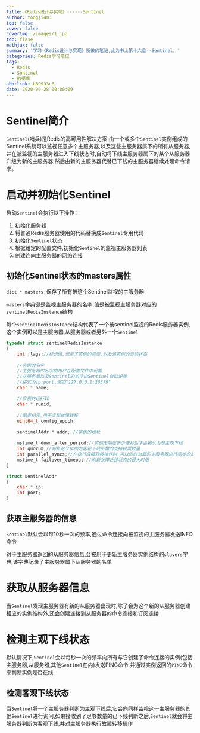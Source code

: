 ```yaml
---
title: 《Redis设计与实现》------Sentinel
author: tongji4m3
top: false
cover: false
coverImg: /images/1.jpg
toc: flase
mathjax: false
summary: '学习《Redis设计与实现》所做的笔记,此为书上第十六章--Sentinel。'
categories: Redis学习笔记
tags:
  - Redis
  - Sentinel
  - 数据库
abbrlink: b89933c6
date: 2020-09-28 00:00:00
---
```


# Sentinel简介

`Sentinel`(哨兵)是Redis的高可用性解决方案:由一个或多个`Sentinel`实例组成的Sentinel系统可以监视任意多个主服务器,以及这些主服务器属下的所有从服务器,并在被监视的主服务器进入下线状态时,自动将下线主服务器属下的某个从服务器升级为新的主服务器,然后由新的主服务器代替已下线的主服务器继续处理命令请求。

# 启动并初始化Sentinel

启动`Sentinel`会执行以下操作：

1. 初始化服务器
2. 将普通Redis服务器使用的代码替换成`Sentinel`专用代码
3. 初始化`Sentinel`状态
4. 根据给定的配置文件,初始化`Sentinel`的监视主服务器列表
5. 创建连向主服务器的网络连接

## 初始化Sentinel状态的masters属性

`dict * masters;`保存了所有被这个Sentinel监视的主服务器

`masters`字典键是监视主服务器的名字,值是被监视主服务器对应的`sentinelRedisInstance`结构

每个`sentinelRedisInstance`结构代表了一个被sentinel监视的Redis服务器实例,这个实例可以是主服务器,从服务器或者另外一个`Sentinel`

```c
typedef struct sentinelRedisInstance
{
	int flags;//标识值,记录了实例的类型,以及该实例的当前状态
	
	//实例的名字
	//主服务器的名字由用户在配置文件中设置
	//从服务器以及Sentinel的名字由Sentinel自动设置
	//格式为ip:port,例如"127.0.0.1:26379"
	char * name;
	
	//实例的运行ID
	char * runid;
	
	//配置纪元,用于实现故障转移
	uint64_t config_epoch;
	
	sentinelAddr * addr; //实例的地址
	
	mstime_t down_after_period;//实例无响应多少毫秒后才会被认为是主观下线
	int quorum;//判断这个实例为客观下线所需的支持投票数量
	int parallel_syncs;//在执行故障转移操作时,可以同时对新的主服务器进行同步的从服务器数量
	mstime_t failover_timeout;//刷新故障迁移状态的最大时限
}
```

```c
struct sentinelAddr
{
	char * ip;
	int port;
}
```

## 获取主服务器的信息

`Sentinel`默认会以每10秒一次的频率,通过命令连接向被监视的主服务器发送INFO命令

对于主服务器返回的从服务器信息,会被用于更新主服务器实例结构的`slavers`字典,该字典记录了主服务器属下从服务器的名单

# 获取从服务器信息

当`Sentinel`发现主服务器有新的从服务器出现时,除了会为这个新的从服务器创建相应的实例结构外,还会创建连接到从服务器的命令连接和订阅连接

# 检测主观下线状态

默认情况下,`Sentinel`会以每秒一次的频率向所有与它创建了命令连接的实例(包括主服务器,从服务器,其他`Sentinel`在内)发送PING命令,并通过实例返回的`PING`命令来判断实例是否在线

## 检测客观下线状态

当`Sentinel`将一个主服务器判断为主观下线后,它会向同样监视这一主服务器的其他`Sentinel`进行询问,如果接收到了足够数量的已下线判断之后,`Sentinel`就会将主服务器判断为客观下线,并对主服务器执行故障转移操作
